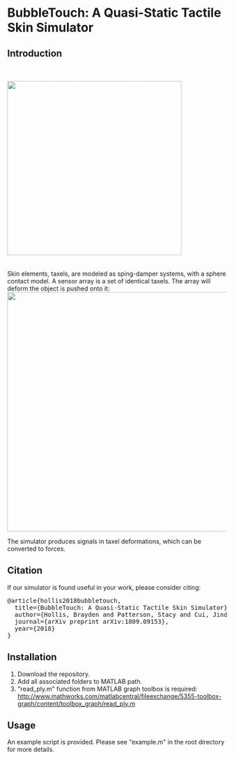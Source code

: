 # BubbleTouch: A Quasi-Static Tactile Skin Simulator

## Introduction
<p style="color:white">
The tool is designed to generate noiseless tactile signals.
A 3D object is approximated as a union of spheres, as shown: 
<img src="https://github.com/rpi-nsl/BubbleTouch/blob/master/docs/drill.jpg" width="400">
The resolution of the object model can be adjusted as desired.

Skin elements, taxels, are modeled as sping-damper systems, with a sphere contact model. 
A sensor array is a set of identical taxels. The array will deform the object is pushed onto it:
<img src="https://github.com/rpi-nsl/BubbleTouch/blob/master/docs/array.jpg" width="550">

The simulator produces signals in taxel deformations, which can be converted to forces. 
</p>

## Citation
If our simulator is found useful in your work, please consider citing:
<pre>
@article{hollis2018bubbletouch,  
  title={BubbleTouch: A Quasi-Static Tactile Skin Simulator},  
  author={Hollis, Brayden and Patterson, Stacy and Cui, Jinda and Trinkle, Jeff},  
  journal={arXiv preprint arXiv:1809.09153},  
  year={2018}  
}  
</pre>

## Installation
1. Download the repository.
2. Add all associated folders to MATLAB path. 
3. "read_ply.m" function from MATLAB graph toolbox is required: http://www.mathworks.com/matlabcentral/fileexchange/5355-toolbox-graph/content/toolbox_graph/read_ply.m


## Usage
An example script is provided.
Please see "example.m" in the root directory for more details.
